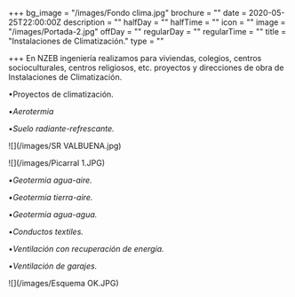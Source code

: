 +++
bg_image = "/images/Fondo clima.jpg"
brochure = ""
date = 2020-05-25T22:00:00Z
description = ""
halfDay = ""
halfTime = ""
icon = ""
image = "/images/Portada-2.jpg"
offDay = ""
regularDay = ""
regularTime = ""
title = "Instalaciones de Climatización."
type = ""

+++
En NZEB ingeniería realizamos para viviendas, colegios, centros socioculturales, centros religiosos, etc. proyectos y direcciones de obra de Instalaciones de Climatización.

•Proyectos de climatización.

•_Aerotermia_

•_Suelo radiante-refrescante._

![](/images/SR VALBUENA.jpg)

![](/images/Picarral 1.JPG)

•_Geotermia agua-aire._

•_Geotermia tierra-aire._

•_Geotermia agua-agua._

•_Conductos textiles._

•_Ventilación con recuperación de energía._

•_Ventilación de garajes._

![](/images/Esquema OK.JPG)